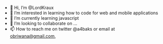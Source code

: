 - 👋 Hi, I’m @LordKraux
- 👀 I’m interested in learning how to code for web and mobile applications
- 🌱 I’m currently learning javascript 
- 💞️ I’m looking to collaborate on ...
- 📫 How to reach me on twitter @a4baks or email at obriwana@gmail.com, 

<!---
LordKraux/LordKraux is a ✨ special ✨ repository because its `README.md` (this file) appears on your GitHub profile.
You can click the Preview link to take a look at your changes.
--->
